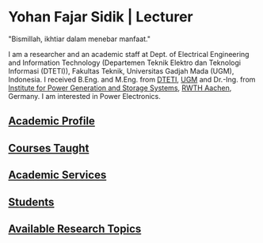 # Yohan Fajar Sidik | Lecturer

"Bismillah, ikhtiar dalam menebar manfaat."

I am a researcher and an academic staff at Dept. of Electrical Engineering and Information Technology (Departemen Teknik Elektro dan Teknologi Informasi (DTETI)), Fakultas Teknik, Universitas Gadjah Mada (UGM), Indonesia. I received B.Eng. and M.Eng. from [DTETI](http://te.ugm.ac.id/), [UGM](https://ugm.ac.id/) and Dr.-Ing. from [Institute for Power Generation and Storage Systems](https://www.pgs.eonerc.rwth-aachen.de/go/id/dnjx/?lidx=1), [RWTH Aachen](https://www.rwth-aachen.de/go/id/a/?lidx=1), Germany. I am interested in Power Electronics. 

## [Academic Profile](https://yohanfs.github.io)

## [Courses Taught](./courses-taught.md)

## [Academic Services](./academic-services.md)

## [Students]([./former-students.md](https://github.com/Dr-Sidik/.github/blob/main/former-students.md))

## [Available Research Topics](./research-topics.md)



